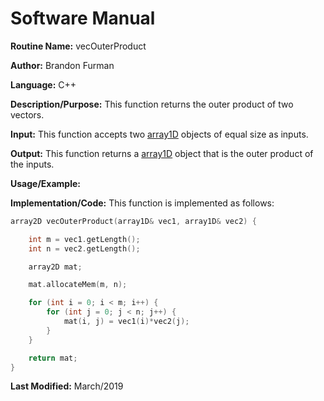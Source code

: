 # Software Manual

**Routine Name:** vecOuterProduct

**Author:** Brandon Furman

**Language:** C++

**Description/Purpose:** This function returns the outer product of two vectors.

**Input:** This function accepts two [array1D](https://brandonfurman.github.io/math5610/SoftwareManual/DataStructures/array1D) objects of equal size as inputs.

**Output:** This function returns a [array1D](https://brandonfurman.github.io/math5610/SoftwareManual/DataStructures/array1D) object that is the outer product of the inputs.

**Usage/Example:**

**Implementation/Code:** This function is implemented as follows:

```cpp
array2D vecOuterProduct(array1D& vec1, array1D& vec2) {

	int m = vec1.getLength();
	int n = vec2.getLength();

	array2D mat;

	mat.allocateMem(m, n);

	for (int i = 0; i < m; i++) {
		for (int j = 0; j < n; j++) {
			mat(i, j) = vec1(i)*vec2(j);
		}
	}

	return mat;
}
```

**Last Modified:** March/2019